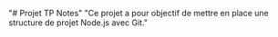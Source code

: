 "# Projet TP Notes" 
"Ce projet a pour objectif de mettre en place une structure de projet Node.js avec Git." 
